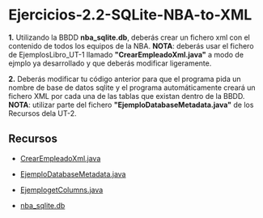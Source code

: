 # Ejercicios-2.2-SQLite-NBA-to-XML
**1.** Utilizando la BBDD **nba_sqlite.db**, deberás crear un fichero xml con el contenido de todos los equipos de la NBA. 
**NOTA**: deberás usar el fichero de EjemplosLibro_UT-1 llamado **"CrearEmpleadoXml.java"** a modo de ejmplo ya desarrollado y 
que deberás modificar ligeramente.

**2.** Deberás modificar tu código anterior para que el programa pida un nombre de base de datos sqlite y el programa automáticamente 
creará un fichero XML por cada una de las tablas que existan dentro de la BBDD. 
**NOTA**: utilizar parte del fichero **"EjemploDatabaseMetadata.java"** de los Recursos dela UT-2.

## Recursos

- [CrearEmpleadoXml.java](https://github.com/RamonMR95/acceso-a-datos/blob/master/ejercicios-db/2.2-SQLite-NBA-to-XML/recursos/CrearEmpleadoXml.java)

- [EjemploDatabaseMetadata.java](https://github.com/RamonMR95/acceso-a-datos/blob/master/ejercicios-db/2.2-SQLite-NBA-to-XML/EjemploDatabaseMetadata.java)

- [EjemplogetColumns.java](https://github.com/RamonMR95/acceso-a-datos/blob/master/ejercicios-db/2.2-SQLite-NBA-to-XML/EjemplogetColumns.java)

- [nba_sqlite.db](https://github.com/RamonMR95/acceso-a-datos/blob/master/ejercicios-db/2.2-SQLite-NBA-to-XML/nba_sqlite.db)
